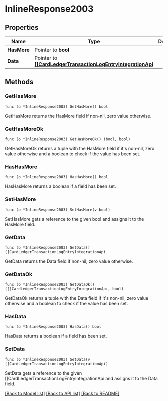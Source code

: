 # InlineResponse2003

## Properties

Name | Type | Description | Notes
------------ | ------------- | ------------- | -------------
**HasMore** | Pointer to **bool** |  | 
**Data** | Pointer to [**[]CardLedgerTransactionLogEntryIntegrationApi**](CardLedgerTransactionLogEntryIntegrationAPI.md) |  | 

## Methods

### GetHasMore

`func (o *InlineResponse2003) GetHasMore() bool`

GetHasMore returns the HasMore field if non-nil, zero value otherwise.

### GetHasMoreOk

`func (o *InlineResponse2003) GetHasMoreOk() (bool, bool)`

GetHasMoreOk returns a tuple with the HasMore field if it's non-nil, zero value otherwise
and a boolean to check if the value has been set.

### HasHasMore

`func (o *InlineResponse2003) HasHasMore() bool`

HasHasMore returns a boolean if a field has been set.

### SetHasMore

`func (o *InlineResponse2003) SetHasMore(v bool)`

SetHasMore gets a reference to the given bool and assigns it to the HasMore field.

### GetData

`func (o *InlineResponse2003) GetData() []CardLedgerTransactionLogEntryIntegrationApi`

GetData returns the Data field if non-nil, zero value otherwise.

### GetDataOk

`func (o *InlineResponse2003) GetDataOk() ([]CardLedgerTransactionLogEntryIntegrationApi, bool)`

GetDataOk returns a tuple with the Data field if it's non-nil, zero value otherwise
and a boolean to check if the value has been set.

### HasData

`func (o *InlineResponse2003) HasData() bool`

HasData returns a boolean if a field has been set.

### SetData

`func (o *InlineResponse2003) SetData(v []CardLedgerTransactionLogEntryIntegrationApi)`

SetData gets a reference to the given []CardLedgerTransactionLogEntryIntegrationApi and assigns it to the Data field.


[[Back to Model list]](../README.md#documentation-for-models) [[Back to API list]](../README.md#documentation-for-api-endpoints) [[Back to README]](../README.md)



